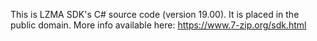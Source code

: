 This is LZMA SDK's C# source code (version 19.00). It is placed in the public domain.
More info available here: https://www.7-zip.org/sdk.html
